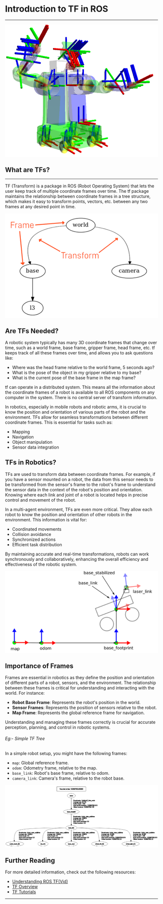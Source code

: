 # Introduction to TF in ROS
---
<p align="center">
    <img src="media/frames2.png" alt="Image" style="display: block; margin: 0 auto;">
</p>

## What are TFs?
---
TF (Transform) is a package in ROS (Robot Operating System) that lets the user keep track of multiple coordinate frames over time. The tf package maintains the relationship between coordinate frames in a tree structure, which makes it easy to transform points, vectors, etc. between any two frames at any desired point in time.

<p align="center">
    <img src="media/tfandframes.png" alt="Image" style="display: block; margin: 0 auto;">
</p>

## Are TFs Needed?

A robotic system typically has many 3D coordinate frames that change over time, such as a world frame, base frame, gripper frame, head frame, etc. tf keeps track of all these frames over time, and allows you to ask questions like:

- Where was the head frame relative to the world frame, 5 seconds ago?
- What is the pose of the object in my gripper relative to my base?
- What is the current pose of the base frame in the map frame? 

tf can operate in a distributed system. This means all the information about the coordinate frames of a robot is available to all ROS components on any computer in the system. There is no central server of transform information. 

In robotics, especially in mobile robots and robotic arms, it is crucial to know the position and orientation of various parts of the robot and the environment. TFs allow for seamless transformations between different coordinate frames. This is essential for tasks such as:

- Mapping
- Navigation
- Object manipulation
- Sensor data integration

## TFs in Robotics?

TFs are used to transform data between coordinate frames. For example, if you have a sensor mounted on a robot, the data from this sensor needs to be transformed from the sensor's frame to the robot's frame to understand the sensor data in the context of the robot's position and orientation. Knowing where each link and joint of a robot is located helps in precise control and movement of the robot.

In a multi-agent environment, TFs are even more critical. They allow each robot to know the position and orientation of other robots in the environment. This information is vital for:

- Coordinated movements
- Collision avoidance
- Synchronized actions
- Efficient task distribution

By maintaining accurate and real-time transformations, robots can work synchronously and collaboratively, enhancing the overall efficiency and effectiveness of the robotic system.

<p align="center">
    <img src="media/coordsystems_img.png" alt="Image"  style="background-color: white; display: block; margin: 0 auto;">
</p>

## Importance of Frames

Frames are essential in robotics as they define the position and orientation of different parts of a robot, sensors, and the environment. The relationship between these frames is critical for understanding and interacting with the world. For instance:

- **Robot Base Frame**: Represents the robot's position in the world.
- **Sensor Frames**: Represents the position of sensors relative to the robot.
- **Map Frame**: Represents the global reference frame for navigation.

Understanding and managing these frames correctly is crucial for accurate perception, planning, and control in robotic systems.


###### Eg:- Simple TF Tree

In a simple robot setup, you might have the following frames:
- `map`: Global reference frame.
- `odom`: Odometry frame, relative to the map.
- `base_link`: Robot's base frame, relative to odom.
- `camera_link`: Camera's frame, relative to the robot base.

<p align="center">
    <img src="media/tftree.png" alt="Image" style="display: block; margin: 0 auto;">
</p>

## Further Reading

For more detailed information, check out the following resources:
- [Understanding ROS TF(Vid)](https://www.youtube.com/watch?v=_t4HZ8r_qFM)
- [TF Overview](http://wiki.ros.org/tf)
- [TF Tutorials](http://wiki.ros.org/tf/Tutorials)

---


